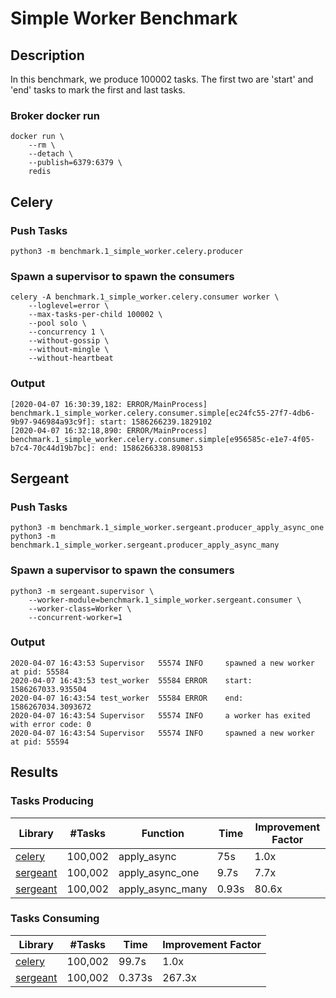 # Simple Worker Benchmark


## Description
In this benchmark, we produce 100002 tasks. The first two are 'start' and 'end' tasks to mark the first and last tasks.


### Broker docker run
```shell
docker run \
    --rm \
    --detach \
    --publish=6379:6379 \
    redis
```


## Celery

### Push Tasks
```shell
python3 -m benchmark.1_simple_worker.celery.producer
```


### Spawn a supervisor to spawn the consumers
```shell
celery -A benchmark.1_simple_worker.celery.consumer worker \
    --loglevel=error \
    --max-tasks-per-child 100002 \
    --pool solo \
    --concurrency 1 \
    --without-gossip \
    --without-mingle \
    --without-heartbeat
```


### Output
```
[2020-04-07 16:30:39,182: ERROR/MainProcess] benchmark.1_simple_worker.celery.consumer.simple[ec24fc55-27f7-4db6-9b97-946984a93c9f]: start: 1586266239.1829102
[2020-04-07 16:32:18,890: ERROR/MainProcess] benchmark.1_simple_worker.celery.consumer.simple[e956585c-e1e7-4f05-b7c4-70c44d19b7bc]: end: 1586266338.8908153
```


## Sergeant


### Push Tasks
```shell
python3 -m benchmark.1_simple_worker.sergeant.producer_apply_async_one
python3 -m benchmark.1_simple_worker.sergeant.producer_apply_async_many
```


### Spawn a supervisor to spawn the consumers
```shell
python3 -m sergeant.supervisor \
    --worker-module=benchmark.1_simple_worker.sergeant.consumer \
    --worker-class=Worker \
    --concurrent-worker=1
```


### Output
```
2020-04-07 16:43:53 Supervisor   55574 INFO     spawned a new worker at pid: 55584
2020-04-07 16:43:53 test_worker  55584 ERROR    start: 1586267033.935504
2020-04-07 16:43:54 test_worker  55584 ERROR    end: 1586267034.3093672
2020-04-07 16:43:54 Supervisor   55574 INFO     a worker has exited with error code: 0
2020-04-07 16:43:54 Supervisor   55574 INFO     spawned a new worker at pid: 55594
```


## Results

### Tasks Producing
| Library  | #Tasks | Function | Time | Improvement Factor |
| ------------- | ------------- | ------------- | ------------- | ------------- |
| [celery](https://github.com/celery/celery) | 100,002 | apply_async | 75s | 1.0x |
| [sergeant](https://github.com/Intsights/sergeant) | 100,002 | apply_async_one | 9.7s | 7.7x |
| [sergeant](https://github.com/Intsights/sergeant) | 100,002 | apply_async_many | 0.93s | 80.6x |

### Tasks Consuming
| Library  | #Tasks | Time | Improvement Factor |
| ------------- | ------------- | ------------- | ------------- |
| [celery](https://github.com/celery/celery) | 100,002 | 99.7s | 1.0x |
| [sergeant](https://github.com/Intsights/sergeant) | 100,002 | 0.373s | 267.3x |
